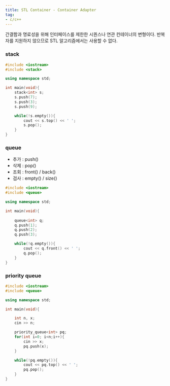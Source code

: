 ```yaml
---
title: STL Container - Container Adapter
tag:
- c/c++
---
```


간결함과 명료성을 위해 인터페이스를 제한한 시퀀스나 연관 컨테이너의 변형이다.
반복자를 지원하지 않으므로 STL 알고리즘에서는 사용할 수 없다.

### stack

```cpp
#include <iostream>
#include <stack>

using namespace std;

int main(void){
    stack<int> s;
    s.push(7);
    s.push(3);
    s.push(9);

    while(!s.empty()){
        cout << s.top() << ' ';
        s.pop();
    }
}
```

### queue

- 추가 : push()
- 삭제 : pop()
- 조회 : front() / back()
- 검사 : empty() / size()

```cpp
#include <iostream>
#include <queue>

using namespace std;

int main(void){
    
    queue<int> q;
    q.push(1);
    q.push(2);
    q.push(3);

    while(!q.empty()){
        cout << q.front() << ' ';
        q.pop();
    }
}
```

### priority queue

```cpp
#include <iostream>
#include <queue>

using namespace std;

int main(void){

    int n, x;
    cin >> n;

    priority_queue<int> pq;
    for(int i=0; i<n;i++){
        cin >> x;
        pq.push(x);
    }

    while(!pq.empty()){
        cout << pq.top() << ' ';
        pq.pop();
    }
}
```